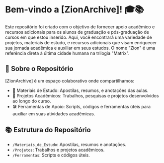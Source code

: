 # Bem-vindo a [ZionArchive]! 🎓📚

Este repositório foi criado com o objetivo de fornecer apoio acadêmico e recursos adicionais para os alunos de graduação e pós-graduação de cursos em que estou inserido. Aqui, você encontrará uma variedade de projetos, materiais de estudo, e recursos adicionais que visam enriquecer sua jornada acadêmica e auxiliar em seus estudos.
O nome "Zion" é uma referência direta à última cidade humana na trilogia "Matrix".

## 🚀 Sobre o Repositório

[ZionArchive] é um espaço colaborativo onde compartilhamos:

- 📘 Materiais de Estudo: Apostilas, resumos, e anotações das aulas.
- 📝 Projetos Acadêmicos: Trabalhos, pesquisas e projetos desenvolvidos ao longo do curso.
- 🛠 Ferramentas de Apoio: Scripts, códigos e ferramentas úteis para auxiliar em suas atividades acadêmicas.

## 📚 Estrutura do Repositório

- `/Materiais_de_Estudo`: Apostilas, resumos e anotações.
- `/Projetos`: Trabalhos e projetos acadêmicos.
- `/Ferramentas`: Scripts e códigos úteis.

